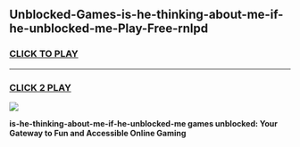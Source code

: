 
## Unblocked-Games-is-he-thinking-about-me-if-he-unblocked-me-Play-Free-rnlpd
<h3>
<a href="https://premium76.site?title=is-he-thinking-about-me-if-he-unblocked-me&ref=18A1">CLICK TO PLAY</a></h3>
<hr>

<h3>
<a href="https://premium76.site?title=is-he-thinking-about-me-if-he-unblocked-me&ref=18A1">CLICK 2 PLAY</a>
  
</h3>

<a href="https://premium76.site?title=is-he-thinking-about-me-if-he-unblocked-me&ref=18A1"><img src="https://clearcache.store/games.png"></a>


**is-he-thinking-about-me-if-he-unblocked-me games unblocked: Your Gateway to Fun and Accessible Online Gaming**
